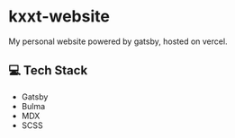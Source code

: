 # kxxt-website

My personal website powered by gatsby, hosted on vercel.

## :computer: Tech Stack

- Gatsby
- Bulma
- MDX
- SCSS


